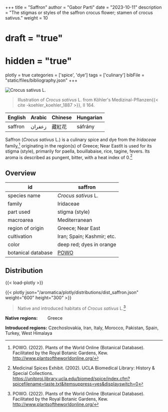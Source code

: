 +++
title = "Saffron"
author = "Gabor Parti"
date = "2023-10-11"
description = "The stigmas or styles of the saffron crocus flower; stamen of crocus sativus."
weight = 10
# draft = "true"
# hidden = "true"
plotly = true
categories = ['spice', 'dye']
tags = ['culinary']
bibFile = "static/files/bibliography.json"
+++

![*Crocus sativus* L.](/images/illustrations/saffron.png?width=25vw "Illustration of Crocus sativus from Köhler's Medizinal-Pflanzen")

>Illustration of *Crocus sativus* L. from Köhler's Medizinal-Pflanzen{{< cite -koehler_koehler_1887 >}}, II 164.

|English|Arabic|Chinese|Hungarian|
|-------|------|-------|---------|
|saffron|زعفران|  藏紅花  | sáfrány |

Saffron (*Crocus sativus* L.) is a culinary spice and dye from the *Iridaceae* family,[^powo] originating in the region(s) of Greece; Near EastIt is used for its stigma (style), primarily for paella, bouillabaise, rice, tagine, fevers. Its aroma is described as pungent, bitter, with a heat index of 0.[^ucla_medicinal_2002]

## Overview

|        id        |                      saffron                      |
|------------------|---------------------------------------------------|
|   species name   |                *Crocus sativus* L.                |
|      family      |                     Iridaceae                     |
|     part used    |                   stigma (style)                  |
|     macroarea    |                   Mediterranean                   |
| region of origin |                 Greece; Near East                 |
|    cultivation   |             Iran; Spain; Kashmir; etc.            |
|       color      |              deep red; dyes in orange             |
|botanical database|[POWO](https://powo.science.kew.org/taxon/436688-1)|

## Distribution

{{< load-plotly >}}

{{< plotly json="/aromatica/plotly/distributions/dist_saffron.json" weight="600" height="300" >}}

>Native and introduced habitats of *Crocus sativus* L.[^powo]

**Native regions:** &nbsp; &nbsp; &nbsp; &nbsp;Greece

**Introduced regions:** Czechoslovakia, Iran, Italy, Morocco, Pakistan, Spain, Turkey, West Himalaya

[^powo]: POWO. (2022). Plants of the World Online (Botanical Database). Facilitated by the Royal Botanic Gardens, Kew. http://www.plantsoftheworldonline.org/
[^ucla_medicinal_2002]: Medicinal Spices Exhibit. (2002). UCLA Biomedical Library: History & Special Collections. https://unitproj.library.ucla.edu/biomed/spice/index.cfm?spicefilename=taste.txt&itemsuppress=yes&displayswitch=0


